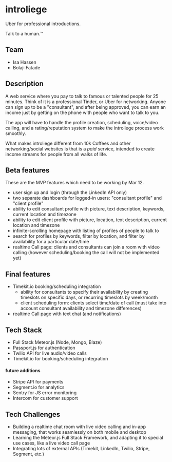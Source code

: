 # introliege
Uber for professional introductions.

Talk to a human.™

## Team
- Isa Hassen
- Bolaji Fatade

## Description

A web service where you pay to talk to famous or talented people for 25 minutes.
Think of it is a professional Tinder, or Uber for networking. Anyone can
sign up to be a "consultant", and after being approved, you can earn an income
just by getting on the phone with people who want to talk to you.

The app will have to handle the profile creation, scheduling, voice/video
calling, and a rating/reputation system to make the introliege process work
smoothly.

What makes introliege different from 10k Coffees and other networking/social
websites is that is a *paid* service, intended to create income streams for
people from all walks of life.

## Beta features

These are the MVP features which need to be working by Mar 12.

- user sign up and login (through the LinkedIn API only)
- two separate dashboards for logged-in users: "consultant profile" and "client profile"
- ability to edit consultant profile with picture, text description, keywords,
current location and timezone
- ability to edit client profile with picture, location, text description,
current location and timezone
- infinite-scrolling homepage with listing of profiles of people to talk to
- search for profiles by keywords, filter by location, and filter by availability
 for a particular date/time
- realtime Call page: clients and consultants can join a room with video calling
(however scheduling/booking the call will not be implemented yet)

## Final features

- Timekit.io booking/scheduling integration
  - ability for consultants to specify their availability by creating timeslots
on specific days, or recurring timeslots by week/month
  - client scheduling form: clients select time/date of call (must take into account 
consultant availability and timezone differences)
- realtime Call page with text chat (and notifications)


## Tech Stack

- Full Stack Meteor.js (Node, Mongo, Blaze)
- Passport.js for authentication
- Twilio API for live audio/video calls
- Timekit.io for booking/scheduling integration

#### future additions

- Stripe API for payments
- Segment.io for analytics
- Sentry for JS error monitoring
- Intercom for customer support

## Tech Challenges

- Building a realtime chat room with live video calling and in-app messaging, 
that works seamlessly on both mobile and desktop
- Learning the Meteor.js Full Stack Framework, and adapting it to special use
cases, like a live video call page
- Integrating lots of external APIs (Timekit, LinkedIn, Twilio, Stripe, 
Segment, etc.)